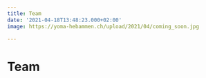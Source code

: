 ```yaml
---
title: Team
date: '2021-04-18T13:48:23.000+02:00'
image: https://yoma-hebammen.ch/upload/2021/04/coming_soon.jpg

---
```

# Team